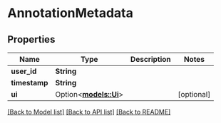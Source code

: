 # AnnotationMetadata

## Properties

Name | Type | Description | Notes
------------ | ------------- | ------------- | -------------
**user_id** | **String** |  | 
**timestamp** | **String** |  | 
**ui** | Option<[**models::Ui**](UI.md)> |  | [optional]

[[Back to Model list]](../README.md#documentation-for-models) [[Back to API list]](../README.md#documentation-for-api-endpoints) [[Back to README]](../README.md)


